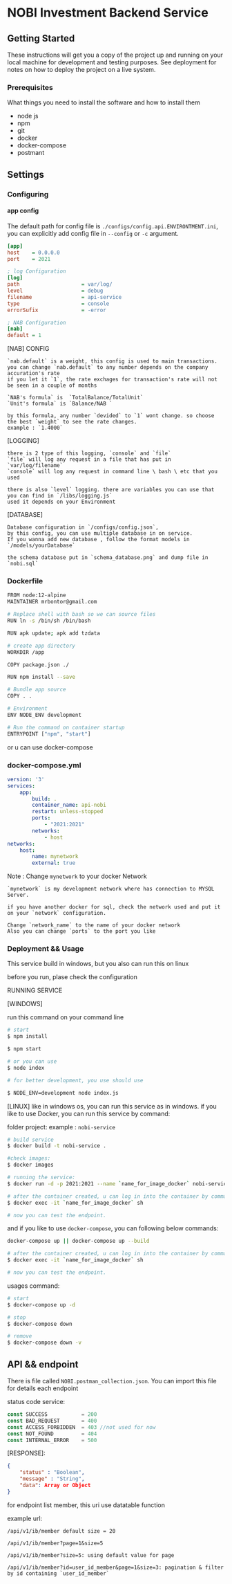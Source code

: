 # NOBI Investment Backend Service

## Getting Started

These instructions will get you a copy of the project up and running on your local machine for development and testing purposes. See deployment for notes on how to deploy the project on a live system.

### Prerequisites

What things you need to install the software and how to install them

- node js
- npm
- git
- docker
- docker-compose
- postmant

## Settings

### Configuring

#### app config

The default path for config file is `./configs/config.api.ENVIRONTMENT.ini`, you can explicitly add config file in `--config` or `-c` argument.

```ini
[app]
host	= 0.0.0.0
port	= 2021

; log Configuration
[log]
path                    = var/log/
level                   = debug
filename                = api-service
type                    = console
errorSufix              = -error

; NAB Configuration
[nab]
default = 1
```

[NAB] CONFIG

    `nab.default` is a weight, this config is used to main transactions.
    you can change `nab.default` to any number depends on the company accuration's rate
    if you let it `1`, the rate exchages for transaction's rate will not be seen in a couple of months

    `NAB's formula` is  `TotalBalance/TotalUnit`
    `Unit's formula` is `Balance/NAB `

    by this formula, any number `devided` to `1` wont change. so choose the best `weight` to see the rate changes.
    example : `1.4000`

[LOGGING]

    there is 2 type of this logging, `console` and `file`
    `file` will log any request in a file that has put in `var/log/filename`
    `console` will log any request in command line \ bash \ etc that you used

    there is also `level` logging. there are variables you can use that you can find in `/libs/logging.js`
    used it depends on your Environment

[DATABASE]

    Database configuration in `/configs/config.json`,
    by this config, you can use multiple database in on service.
    If you wanna add new database , follow the format models in `/models/yourDatabase`

    the schema database put in `schema_database.png` and dump file in `nobi.sql`

### Dockerfile

```sh
FROM node:12-alpine
MAINTAINER mrbontor@gmail.com

# Replace shell with bash so we can source files
RUN ln -s /bin/sh /bin/bash

RUN apk update; apk add tzdata

# create app directory
WORKDIR /app

COPY package.json ./

RUN npm install --save

# Bundle app source
COPY . .

# Environment
ENV NODE_ENV development

# Run the command on container startup
ENTRYPOINT ["npm", "start"]
```

or u can use docker-compose  

### docker-compose.yml

```yaml
version: '3'
services:
    app:
        build: .
        container_name: api-nobi
        restart: unless-stopped
        ports:
            - "2021:2021"
        networks:
            - host
networks:
    host:
        name: mynetwork
        external: true
```

Note :
    Change `mynetwork` to your docker Network

    `mynetwork` is my development network where has connection to MYSQL Server.

    if you have another docker for sql, check the network used and put it on your `network` configuration.

    Change `network_name` to the name of your docker network
    Also you can change `ports` to the port you like


### Deployment && Usage

This service build in windows, but you also can run this on linux

before you run, plase check the configuration

RUNNING SERVICE

[WINDOWS]

run this command on your command line
```sh
# start
$ npm install

$ npm start

# or you can use
$ node index

# for better development, you use should use

$ NODE_ENV=development node index.js

```

[LINUX]
like in windows os, you can run this service as in windows.
if you like to use Docker, you can run this service by command:

folder project: example : `nobi-service`

```sh
# build service
$ docker build -t nobi-service .

#check images:
$ docker images

# running the service:
$ docker run -d -p 2021:2021 --name `name_for_image_docker` nobi-service

# after the container created, u can log in into the container by command
$ docker exec -it `name_for_image_docker` sh

# now you can test the endpoint.
```

and if you like to use `docker-compose`, you can following below commands:

```sh
docker-compose up || docker-compose up --build

# after the container created, u can log in into the container by command
$ docker exec -it `name_for_image_docker` sh

# now you can test the endpoint.
```


usages command:

```sh
# start
$ docker-compose up -d

# stop
$ docker-compose down

# remove
$ docker-compose down -v
```

## API && endpoint

There is file called `NOBI.postman_collection.json`. You can import this file for details each endpoint

status code service:

```js
const SUCCESS           = 200
const BAD_REQUEST       = 400
const ACCESS_FORBIDDEN  = 403 //not used for now
const NOT_FOUND         = 404
const INTERNAL_ERROR    = 500
```

[RESPONSE]:

```json
{
    "status" : "Boolean",
    "message" : "String",
    "data": Array or Object
}
```

for endpoint list member, this uri use datatable function

example url:

    /api/v1/ib/member default size = 20

    /api/v1/ib/member?page=1&size=5

    /api/v1/ib/member?size=5: using default value for page

    /api/v1/ib/member?id=user_id_member&page=1&size=3: pagination & filter by id containing `user_id_member`
